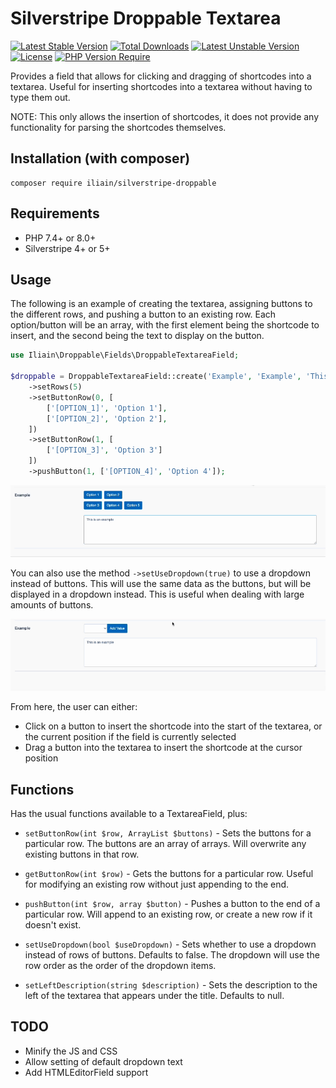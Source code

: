 # Silverstripe Droppable Textarea

[![Latest Stable Version](https://poser.pugx.org/iliain/silverstripe-droppable/v)](https://packagist.org/packages/iliain/silverstripe-droppable) [![Total Downloads](https://poser.pugx.org/iliain/silverstripe-droppable/downloads)](https://packagist.org/packages/iliain/silverstripe-droppable) [![Latest Unstable Version](https://poser.pugx.org/iliain/silverstripe-droppable/v/unstable)](https://packagist.org/packages/iliain/silverstripe-droppable) [![License](https://poser.pugx.org/iliain/silverstripe-droppable/license)](https://packagist.org/packages/iliain/silverstripe-droppable) [![PHP Version Require](https://poser.pugx.org/iliain/silverstripe-droppable/require/php)](https://packagist.org/packages/iliain/silverstripe-droppable)

Provides a field that allows for clicking and dragging of shortcodes into a textarea. Useful for inserting shortcodes into a textarea without having to type them out.

NOTE: This only allows the insertion of shortcodes, it does not provide any functionality for parsing the shortcodes themselves.

## Installation (with composer)

	composer require iliain/silverstripe-droppable

## Requirements

* PHP 7.4+ or 8.0+
* Silverstripe 4+ or 5+

## Usage

The following is an example of creating the textarea, assigning buttons to the different rows, and pushing a button to an existing row. Each option/button will be an array, with the first element being the shortcode to insert, and the second being the text to display on the button.

```PHP
use Iliain\Droppable\Fields\DroppableTextareaField;

$droppable = DroppableTextareaField::create('Example', 'Example', 'This is an example')
    ->setRows(5)
    ->setButtonRow(0, [
        ['[OPTION_1]', 'Option 1'],
        ['[OPTION_2]', 'Option 2'],
    ])
    ->setButtonRow(1, [
        ['[OPTION_3]', 'Option 3']
    ])
    ->pushButton(1, ['[OPTION_4]', 'Option 4']);
```

 ![Animated example of the field being used](client/images/usage-example.gif)

You can also use the method `->setUseDropdown(true)` to use a dropdown instead of buttons. This will use the same data as the buttons, but will be displayed in a dropdown instead. This is useful when dealing with large amounts of buttons.

![Animated example of using the dropdown](client/images/usage-example-2.gif)

From here, the user can either:
 * Click on a button to insert the shortcode into the start of the textarea, or the current position if the field is currently selected
 * Drag a button into the textarea to insert the shortcode at the cursor position

## Functions

Has the usual functions available to a TextareaField, plus:

* `setButtonRow(int $row, ArrayList $buttons)` - Sets the buttons for a particular row. The buttons are an array of arrays. Will overwrite any existing buttons in that row.

* `getButtonRow(int $row)` - Gets the buttons for a particular row. Useful for modifying an existing row without just appending to the end.

* `pushButton(int $row, array $button)` - Pushes a button to the end of a particular row. Will append to an existing row, or create a new row if it doesn't exist.

* `setUseDropdown(bool $useDropdown)` - Sets whether to use a dropdown instead of rows of buttons. Defaults to false. The dropdown will use the row order as the order of the dropdown items.

* `setLeftDescription(string $description)` - Sets the description to the left of the textarea that appears under the title. Defaults to null.

## TODO

* Minify the JS and CSS
* Allow setting of default dropdown text
* Add HTMLEditorField support
